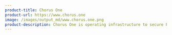 ```yaml
---
product-title: Сhorus One
product-url: https://www.chorus.one
image: /images/output_md/www.chorus.one.png
product-description: Chorus One is operating infrastructure to secure Proof-of-Stake blockchain networks.
---
```


